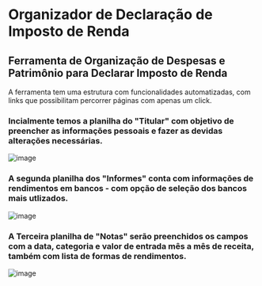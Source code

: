 # Organizador de Declaração de Imposto de Renda
## Ferramenta de Organização de Despesas e Patrimônio para Declarar Imposto de Renda

A ferramenta tem uma estrutura com funcionalidades automatizadas, com links que possibilitam percorrer páginas com apenas um click. 

### Incialmente temos a planilha do "Titular" com objetivo de preencher as informações pessoais e fazer as devidas alterações necessárias.

![image](https://github.com/user-attachments/assets/6e8b0617-ae07-4d74-aa68-ea6de37bc909)

### A segunda planilha dos "Informes" conta com informações de rendimentos em bancos - com opção de seleção dos bancos mais utlizados. 

![image](https://github.com/user-attachments/assets/62c36781-ef45-48d1-9151-7bc9bb1100e9)

### A Terceira planilha de "Notas" serão preenchidos os campos com a data, categoria e valor de entrada mês a mês de receita, também com lista de formas de rendimentos.

![image](https://github.com/user-attachments/assets/a9ff943b-12f4-46de-8f91-180e24d439a9)
